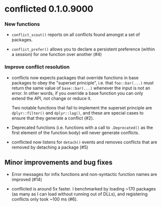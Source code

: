 # conflicted 0.1.0.9000

### New functions

* `conflict_scout()` reports on all conflicts found amongst a set of 
  packages.

* `conflict_prefer()` allows you to declare a persistent preference 
  (within a session) for one function over another (#4)

### Improve conflict resolution

* conflicts now expects packages that override functions in base packages 
  to obey the "superset principle", i.e. that `foo::bar(...)` must return
  the same value of `base::bar(...)` whenever the input is not an error.
  In other words, if you override a base function you can only extend the API,
  not change or reduce it.
  
    Two notable functions that fail to implement the superset principle are
    `dplyr::filter()` and `dplyr::lag()`, and these are special cases to ensure
    that they generate a conflict (#2).

* Deprecated functions (i.e. functions with a call to `.Deprecated()` as the
  first element of the function body) will never generate conflicts.

* conflicted now listens for `detach()` events and removes conflicts that
  are removed by detaching a package (#5)

## Minor improvements and bug fixes

* Error messages for infix functions and non-syntactic function names are
  improved (#14)
  
* conflicted is around 5x faster. I benchmarked by loading ~170 packages
  (as many as I can load without running out of DLLs), and registering 
  conflicts only took ~100 ms (#6).
